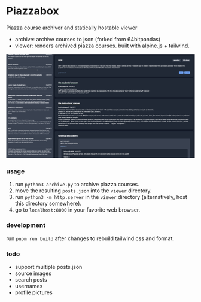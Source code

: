 # Piazzabox

Piazza course archiver and statically hostable viewer

- archive: archive courses to json (forked from 64bitpandas)
- viewer: renders archived piazza courses. built with alpine.js + tailwind.

![screenshot](screenshot.png)

### usage

1. run `python3 archive.py` to archive piazza courses.
2. move the resulting `posts.json` into the `viewer` directory.
3. run `python3 -m http.server` in the `viewer` directory (alternatively, host
this directory somewhere).
4. go to `localhost:8000` in your favorite web browser.

### development

run `pnpm run build` after changes to rebuild tailwind css and format.

### todo

- support multiple posts.json
- source images
- search posts
- usernames
- profile pictures
